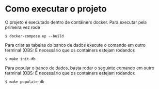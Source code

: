 # Como executar o projeto

O projeto é executado dentro de contâiners docker. Para executar pela primeira vez rode


```
$ docker-compose up --build
```

Para criar as tabelas do banco de dados execute o comando em outro terminal (OBS: É necessário que os containers estejam rodando):

```
$ make init-db
```

Para popular o banco de dados, basta rodar o seguinte comando em outro terminal (OBS: É necessário que os containers estejam rodando):

```
$ make populate-db
```